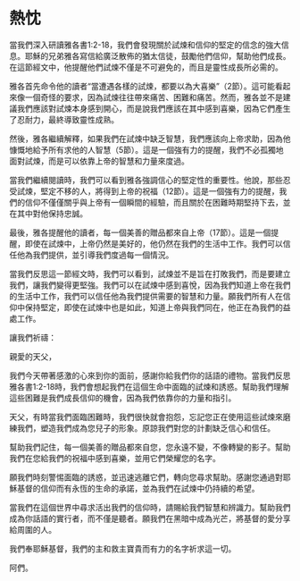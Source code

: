 # 熱忱

當我們深入研讀雅各書1:2-18，我們會發現關於試煉和信仰的堅定的信念的強大信息。耶穌的兄弟雅各寫信給廣泛散佈的猶太信徒，鼓勵他們信仰，幫助他們成長。在這節經文中，他提醒他們試煉不僅是不可避免的，而且是靈性成長所必需的。

雅各首先命令他的讀者“當遭遇各樣的試煉，都要以為大喜樂”（2節）。這可能看起來像一個奇怪的要求，因為試煉往往帶來痛苦、困難和痛苦。然而，雅各並不是建議我們應該對試煉本身感到開心，而是說我們應該在其中感到喜樂，因為它們產生了忍耐力，最終導致靈性成熟。

然後，雅各繼續解釋，如果我們在試煉中缺乏智慧，我們應該向上帝求助，因為他慷慨地給予所有求他的人智慧（5節）。這是一個強有力的提醒，我們不必孤獨地面對試煉，而是可以依靠上帝的智慧和力量來度過。

當我們繼續閱讀時，我們可以看到雅各強調信心的堅定性的重要性。他說，那些忍受試煉，堅定不移的人，將得到上帝的祝福（12節）。這是一個強有力的提醒，我們的信仰不僅僅關乎與上帝有一個瞬間的經驗，而且關於在困難時期堅持下去，並在其中對他保持忠誠。

最後，雅各提醒他的讀者，每一個美善的贈品都來自上帝（17節）。這是一個提醒，即使在試煉中，上帝仍然是美好的，他仍然在我們的生活中工作。我們可以信任他為我們提供，並引導我們度過每一個情況。

當我們反思這一節經文時，我們可以看到，試煉並不是旨在打敗我們，而是要建立我們，讓我們變得更堅強。我們可以在試煉中感到喜悅，因為我們知道上帝在我們的生活中工作，我們可以信任他為我們提供需要的智慧和力量。願我們所有人在信仰中保持堅定，即使在試煉中也是如此，知道上帝與我們同在，他正在為我們的益處工作。

讓我們祈禱：

親愛的天父，

我們今天帶著感激的心來到你的面前，感謝你給我們你的話語的禮物。當我們反思雅各書1:2-18時，我們會想起我們在這個生命中面臨的試煉和誘惑。幫助我們理解這些困難是我們成長信仰的機會，因為我們依靠你的力量和指引。

天父，有時當我們面臨困難時，我們很快就會抱怨，忘記您正在使用這些試煉來磨練我們，塑造我們成為您兒子的形象。原諒我們對您的計劃缺乏信心和信任。

幫助我們記住，每一個美善的贈品都來自您，您永遠不變，不像轉變的影子。幫助我們在您給我們的祝福中感到喜樂，並用它們榮耀您的名字。

願我們時刻警惕面臨的誘惑，並迅速逃離它們，轉向您尋求幫助。感謝您通過對耶穌基督的信仰而有永恆的生命的承諾，並為我們在試煉中仍持續的希望。

當我們在這個世界中尋求活出我們的信仰時，請賜給我們智慧和辨識力。幫助我們成為你話語的實行者，而不僅是聽者。願我們在黑暗中成為光芒，將基督的愛分享給周圍的人。

我們奉耶穌基督，我們的主和救主寶貴而有力的名字祈求這一切。

阿們。